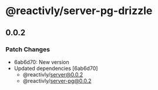 # @reactivly/server-pg-drizzle

## 0.0.2

### Patch Changes

- 6ab6d70: New version
- Updated dependencies [6ab6d70]
  - @reactivly/server@0.0.2
  - @reactivly/server-pg@0.0.2
